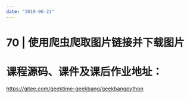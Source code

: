 ```yaml
---
date: "2019-06-23"
---  
```

      
# 70 | 使用爬虫爬取图片链接并下载图片
# 课程源码、课件及课后作业地址：

<https://gitee.com/geektime-geekbang/geekbangpython>

<!-- [[[read_end]]] -->